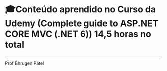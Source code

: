 # 🎓Conteúdo aprendido no Curso da Udemy (Complete guide to ASP.NET CORE MVC (.NET 6)) 14,5 horas no total
------------
Prof Bhrugen Patel
